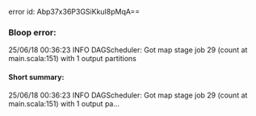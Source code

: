 error id: Abp37x36P3GSiKkuI8pMqA==
### Bloop error:

25/06/18 00:36:23 INFO DAGScheduler: Got map stage job 29 (count at main.scala:151) with 1 output partitions
#### Short summary: 

25/06/18 00:36:23 INFO DAGScheduler: Got map stage job 29 (count at main.scala:151) with 1 output pa...